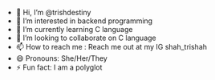 - 👋 Hi, I’m @trishdestiny
- 👀 I’m interested in backend programming
- 🌱 I’m currently learning C language
- 💞️ I’m looking to collaborate on C language 
- 📫 How to reach me : Reach me out at my IG shah_trishah
- 😄 Pronouns: She/Her/They
- ⚡ Fun fact: I am a polyglot

<!---
trishdestiny/trishdestiny is a ✨ special ✨ repository because its `README.md` (this file) appears on your GitHub profile.
You can click the Preview link to take a look at your changes.
--->
